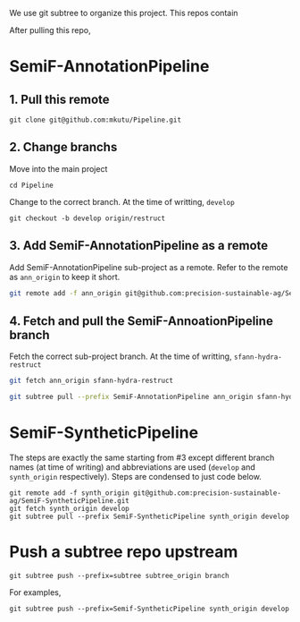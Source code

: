
We use git subtree to organize this project. This repos contain

After pulling this repo,

# SemiF-AnnotationPipeline
## 1. Pull this remote

```
git clone git@github.com:mkutu/Pipeline.git
```

## 2. Change branchs

Move into the main project
```
cd Pipeline
```

Change to the correct branch. At the time of writting, `develop`
```
git checkout -b develop origin/restruct
```

## 3. Add SemiF-AnnotationPipeline as a remote

Add SemiF-AnnotationPipeline sub-project as a remote. Refer to the remote as `ann_origin` to keep it short.
```bash
git remote add -f ann_origin git@github.com:precision-sustainable-ag/SemiF-AnnotationPipeline.git
```

## 4. Fetch and pull the SemiF-AnnoationPipeline branch
Fetch the correct sub-project branch. At the time of writting, `sfann-hydra-restruct`
```bash
git fetch ann_origin sfann-hydra-restruct
```
```bash
git subtree pull --prefix SemiF-AnnotationPipeline ann_origin sfann-hydra-restruct
```

# SemiF-SyntheticPipeline

The steps are exactly the same starting from #3 except different branch names (at time of writing) and abbreviations are used (`develop` and `synth_origin` respectively). Steps are condensed to just code below.

```
git remote add -f synth_origin git@github.com:precision-sustainable-ag/SemiF-SyntheticPipeline.git
git fetch synth_origin develop
git subtree pull --prefix SemiF-SyntheticPipeline synth_origin develop
```

# Push a subtree repo upstream

`git subtree push --prefix=subtree subtree_origin branch`

For examples,
```
git subtree push --prefix=Semif-SyntheticPipeline synth_origin develop
```


